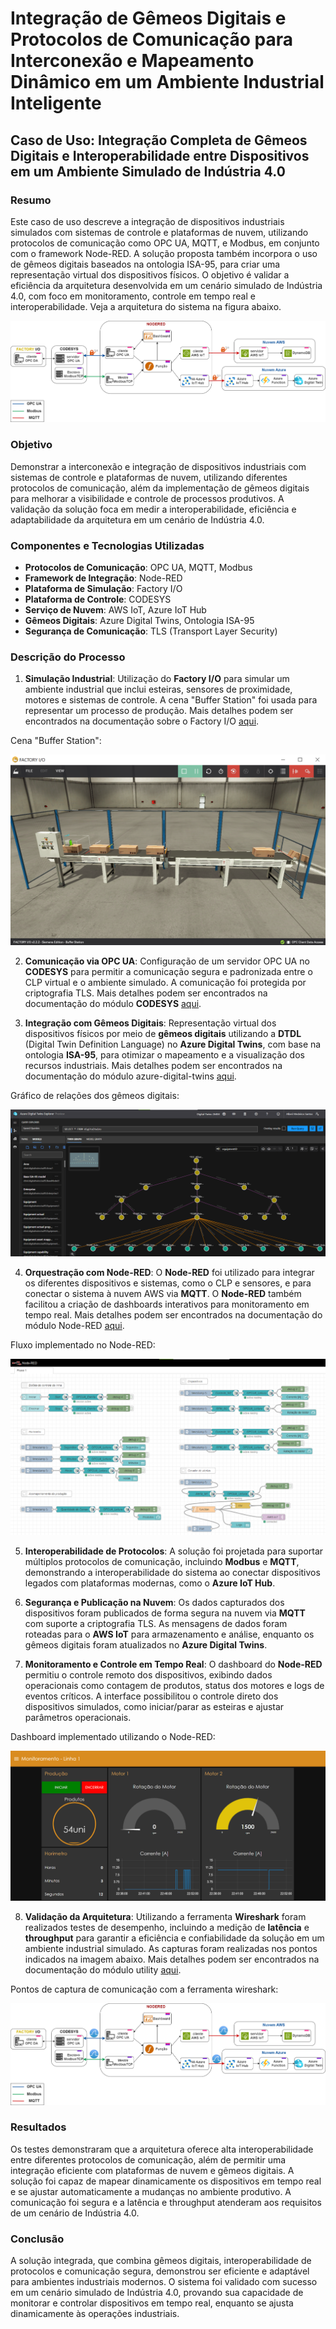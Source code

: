 # Integração de Gêmeos Digitais e Protocolos de Comunicação para Interconexão e Mapeamento Dinâmico em um Ambiente Industrial Inteligente

## Caso de Uso: Integração Completa de Gêmeos Digitais e Interoperabilidade entre Dispositivos em um Ambiente Simulado de Indústria 4.0

### Resumo
Este caso de uso descreve a integração de dispositivos industriais simulados com sistemas de controle e plataformas de nuvem, utilizando protocolos de comunicação como OPC UA, MQTT, e Modbus, em conjunto com o framework Node-RED. A solução proposta também incorpora o uso de gêmeos digitais baseados na ontologia ISA-95, para criar uma representação virtual dos dispositivos físicos. O objetivo é validar a eficiência da arquitetura desenvolvida em um cenário simulado de Indústria 4.0, com foco em monitoramento, controle em tempo real e interoperabilidade. Veja a arquitetura do sistema na figura abaixo.

![Arquitetura do Projeto](images/arquitetura.png)

### Objetivo
Demonstrar a interconexão e integração de dispositivos industriais com sistemas de controle e plataformas de nuvem, utilizando diferentes protocolos de comunicação, além da implementação de gêmeos digitais para melhorar a visibilidade e controle de processos produtivos. A validação da solução foca em medir a interoperabilidade, eficiência e adaptabilidade da arquitetura em um cenário de Indústria 4.0.

### Componentes e Tecnologias Utilizadas
- **Protocolos de Comunicação**: OPC UA, MQTT, Modbus
- **Framework de Integração**: Node-RED
- **Plataforma de Simulação**: Factory I/O
- **Plataforma de Controle**: CODESYS
- **Serviço de Nuvem**: AWS IoT, Azure IoT Hub
- **Gêmeos Digitais**: Azure Digital Twins, Ontologia ISA-95
- **Segurança de Comunicação**: TLS (Transport Layer Security)

### Descrição do Processo
1. **Simulação Industrial**: Utilização do **Factory I/O** para simular um ambiente industrial que inclui esteiras, sensores de proximidade, motores e sistemas de controle. A cena "Buffer Station" foi usada para representar um processo de produção. Mais detalhes podem ser encontrados na documentação sobre o Factory I/O [aqui](https://github.com/AlberiSantos/IoT-SmartFactory-DigitalTwins/blob/main/factoryio.md).

Cena "Buffer Station":

![Cena "Buffer Station"](images/factory_io.png)
   
2. **Comunicação via OPC UA**: Configuração de um servidor OPC UA no **CODESYS** para permitir a comunicação segura e padronizada entre o CLP virtual e o ambiente simulado. A comunicação foi protegida por criptografia TLS. Mais detalhes podem ser encontrados na documentação do módulo **CODESYS** [aqui](https://github.com/AlberiSantos/IoT-SmartFactory-DigitalTwins/blob/main/codesys/README.md).

3. **Integração com Gêmeos Digitais**: Representação virtual dos dispositivos físicos por meio de **gêmeos digitais** utilizando a **DTDL** (Digital Twin Definition Language) no **Azure Digital Twins**, com base na ontologia **ISA-95**, para otimizar o mapeamento e a visualização dos recursos industriais. Mais detalhes podem ser encontrados na documentação do módulo azure-digital-twins [aqui](https://github.com/AlberiSantos/IoT-SmartFactory-DigitalTwins/blob/main/azure-digital-twins/README.md).

Gráfico de relações dos gêmeos digitais:

![Gráfico Gêmeos Digitais](images/azure_gemeo_digital.png)

4. **Orquestração com Node-RED**: O **Node-RED** foi utilizado para integrar os diferentes dispositivos e sistemas, como o CLP e sensores, e para conectar o sistema à nuvem AWS via **MQTT**. O **Node-RED** também facilitou a criação de dashboards interativos para monitoramento em tempo real. Mais detalhes podem ser encontrados na documentação do módulo Node-RED [aqui](https://github.com/AlberiSantos/IoT-SmartFactory-DigitalTwins/blob/main/node-red/README.md).

Fluxo implementado no Node-RED:

![Fluxo Node-RED](images/fluxo_mc1.png)

5. **Interoperabilidade de Protocolos**: A solução foi projetada para suportar múltiplos protocolos de comunicação, incluindo **Modbus** e **MQTT**, demonstrando a interoperabilidade do sistema ao conectar dispositivos legados com plataformas modernas, como o **Azure IoT Hub**.

6. **Segurança e Publicação na Nuvem**: Os dados capturados dos dispositivos foram publicados de forma segura na nuvem via **MQTT** com suporte a criptografia TLS. As mensagens de dados foram roteadas para o **AWS IoT** para armazenamento e análise, enquanto os gêmeos digitais foram atualizados no **Azure Digital Twins**.

7. **Monitoramento e Controle em Tempo Real**: O dashboard do **Node-RED** permitiu o controle remoto dos dispositivos, exibindo dados operacionais como contagem de produtos, status dos motores e logs de eventos críticos. A interface possibilitou o controle direto dos dispositivos simulados, como iniciar/parar as esteiras e ajustar parâmetros operacionais.

Dashboard implementado utilizando o Node-RED:

![Dashboard Node-RED](images/dashboard_1.png)

8. **Validação da Arquitetura**: Utilizando a ferramenta **Wireshark** foram realizados testes de desempenho, incluindo a medição de **latência** e **throughput** para garantir a eficiência e confiabilidade da solução em um ambiente industrial simulado. As capturas foram realizadas nos pontos indicados na imagem abaixo. Mais detalhes podem ser encontrados na documentação do módulo utility [aqui](https://github.com/AlberiSantos/IoT-SmartFactory-DigitalTwins/blob/main/utility/README.md).

Pontos de captura de comunicação com a ferramenta wireshark:

![Wireshark Diagrama](images/wireshark_diagrama.png)

### Resultados
Os testes demonstraram que a arquitetura oferece alta interoperabilidade entre diferentes protocolos de comunicação, além de permitir uma integração eficiente com plataformas de nuvem e gêmeos digitais. A solução foi capaz de mapear dinamicamente os dispositivos em tempo real e se ajustar automaticamente a mudanças no ambiente produtivo. A comunicação foi segura e a latência e throughput atenderam aos requisitos de um cenário de Indústria 4.0.

### Conclusão
A solução integrada, que combina gêmeos digitais, interoperabilidade de protocolos e comunicação segura, demonstrou ser eficiente e adaptável para ambientes industriais modernos. O sistema foi validado com sucesso em um cenário simulado de Indústria 4.0, provando sua capacidade de monitorar e controlar dispositivos em tempo real, enquanto se ajusta dinamicamente às operações industriais.
